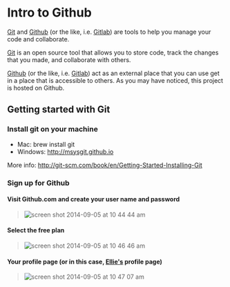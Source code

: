 # Intro to Github

[Git](http://git-scm.com/) and [Github](https://github.com/) (or the like, i.e. [Gitlab](https://www.gitlab.com/)) are tools to help you manage your code and collaborate.

[Git](http://git-scm.com/) is an open source tool that allows you to store code, track the changes that you made, and collaborate with others.

[Github](https://github.com/) (or the like, i.e. [Gitlab](https://www.gitlab.com/)) act as an external place that you can use get in a place that is accessible to others. As you may have noticed, this project is hosted on Github. 



## Getting started with Git

### Install git on your machine
- Mac: brew install git
- Windows: http://msysgit.github.io

More info: http://git-scm.com/book/en/Getting-Started-Installing-Git

### Sign up for Github

#### Visit Github.com and create your user name and password
> ![screen shot 2014-09-05 at 10 44 44 am](https://cloud.githubusercontent.com/assets/166734/4167674/35c2edd0-3515-11e4-8bc2-bce2c2729b6d.png)

#### Select the free plan
> ![screen shot 2014-09-05 at 10 46 46 am](https://cloud.githubusercontent.com/assets/166734/4167678/412faee2-3515-11e4-9cf1-8d40ad5fe391.png)

#### Your profile page (or in this case, [Ellie's](https://twitter.com/ellie_the_brave) profile page)
> ![screen shot 2014-09-05 at 10 47 07 am](https://cloud.githubusercontent.com/assets/166734/4167661/1ff767ec-3515-11e4-9549-25e4da6e6921.png)


